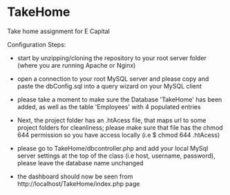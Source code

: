 # TakeHome
Take home assignment for E Capital 

Configuration Steps: 

* start by unzipping/cloning the repository to your root server folder (where you are running Apache or Nginx)

* open a connection to your root MySQL server and please copy and paste the dbConfig.sql into a query wizard on your MySQL client

* please take a moment to make sure the Database 'TakeHome' has been added, as well as the table 'Employees' with 4 populated entries

* Next, the project folder has an .htAcess file, that maps url to some project folders for cleanliness; please make sure that file has the chmod 644 permission so you have access locally (i.e $ chmod 644 .htAcess)

* please go to TakeHome/dbcontroller.php and add your local MySql server settings at the top of the class (i.e host, username, password), please leave the database name unchanged

* the dashboard should now be seen from http://localhost/TakeHome/index.php page


